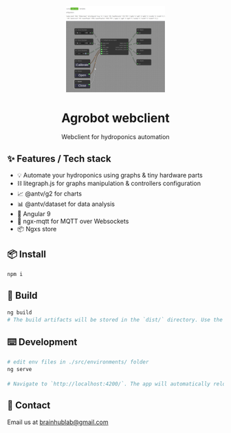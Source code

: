 <p align="center">
  <a>
    <img width="230" src="./docs/images/water_level_node.png">
  </a>
</p>
<div align="center">
  <h1>Agrobot webclient</h1>
  <p>Webclient for hydroponics automation</p>
</div>

## ✨ Features / Tech stack

- 💡 Automate your hydroponics using graphs & tiny hardware parts
- ⛓️ litegraph.js for graphs manipulation & controllers configuration
- 📈 @antv/g2 for charts
- 📊 @antv/dataset for data analysis
- 🔴 Angular 9
- 🔌 ngx-mqtt for MQTT over Websockets
- 📦 Ngxs store

## 📦 Install

```bash
npm i
```

## 🔨 Build

```bash
ng build
# The build artifacts will be stored in the `dist/` directory. Use the `--prod` flag for a production build.

```

## ⌨️ Development

```bash
# edit env files in ./src/environments/ folder
ng serve

# Navigate to `http://localhost:4200/`. The app will automatically reload if you change any of the source files.

```

## 🤝 Contact

Email us at [brainhublab@gmail.com](mailto:brainhublab@gmail.com)

